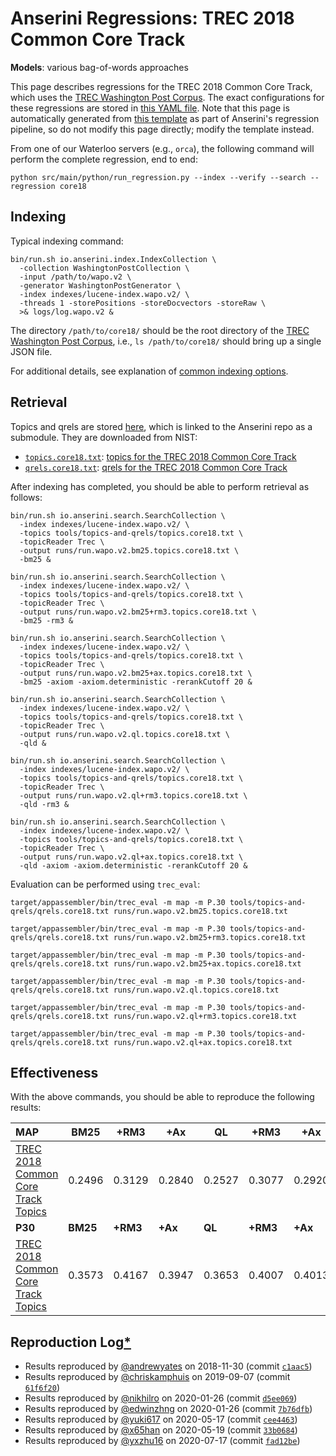 # Anserini Regressions: TREC 2018 Common Core Track

**Models**: various bag-of-words approaches

This page describes regressions for the TREC 2018 Common Core Track, which uses the [TREC Washington Post Corpus](https://trec.nist.gov/data/wapost/).
The exact configurations for these regressions are stored in [this YAML file](../../src/main/resources/regression/core18.yaml).
Note that this page is automatically generated from [this template](../../src/main/resources/docgen/templates/core18.template) as part of Anserini's regression pipeline, so do not modify this page directly; modify the template instead.

From one of our Waterloo servers (e.g., `orca`), the following command will perform the complete regression, end to end:

```
python src/main/python/run_regression.py --index --verify --search --regression core18
```

## Indexing

Typical indexing command:

```
bin/run.sh io.anserini.index.IndexCollection \
  -collection WashingtonPostCollection \
  -input /path/to/wapo.v2 \
  -generator WashingtonPostGenerator \
  -index indexes/lucene-index.wapo.v2/ \
  -threads 1 -storePositions -storeDocvectors -storeRaw \
  >& logs/log.wapo.v2 &
```

The directory `/path/to/core18/` should be the root directory of the [TREC Washington Post Corpus](https://trec.nist.gov/data/wapost/), i.e., `ls /path/to/core18/`
should bring up a single JSON file.

For additional details, see explanation of [common indexing options](../../docs/common-indexing-options.md).

## Retrieval

Topics and qrels are stored [here](https://github.com/castorini/anserini-tools/tree/master/topics-and-qrels), which is linked to the Anserini repo as a submodule.
They are downloaded from NIST:

+ [`topics.core18.txt`](https://github.com/castorini/anserini-tools/tree/master/topics-and-qrels/topics.core18.txt): [topics for the TREC 2018 Common Core Track](https://trec.nist.gov/data/core/topics2018.txt)
+ [`qrels.core18.txt`](https://github.com/castorini/anserini-tools/tree/master/topics-and-qrels/qrels.core18.txt): [qrels for the TREC 2018 Common Core Track](https://trec.nist.gov/data/core/qrels2018.txt)

After indexing has completed, you should be able to perform retrieval as follows:

```
bin/run.sh io.anserini.search.SearchCollection \
  -index indexes/lucene-index.wapo.v2/ \
  -topics tools/topics-and-qrels/topics.core18.txt \
  -topicReader Trec \
  -output runs/run.wapo.v2.bm25.topics.core18.txt \
  -bm25 &

bin/run.sh io.anserini.search.SearchCollection \
  -index indexes/lucene-index.wapo.v2/ \
  -topics tools/topics-and-qrels/topics.core18.txt \
  -topicReader Trec \
  -output runs/run.wapo.v2.bm25+rm3.topics.core18.txt \
  -bm25 -rm3 &

bin/run.sh io.anserini.search.SearchCollection \
  -index indexes/lucene-index.wapo.v2/ \
  -topics tools/topics-and-qrels/topics.core18.txt \
  -topicReader Trec \
  -output runs/run.wapo.v2.bm25+ax.topics.core18.txt \
  -bm25 -axiom -axiom.deterministic -rerankCutoff 20 &

bin/run.sh io.anserini.search.SearchCollection \
  -index indexes/lucene-index.wapo.v2/ \
  -topics tools/topics-and-qrels/topics.core18.txt \
  -topicReader Trec \
  -output runs/run.wapo.v2.ql.topics.core18.txt \
  -qld &

bin/run.sh io.anserini.search.SearchCollection \
  -index indexes/lucene-index.wapo.v2/ \
  -topics tools/topics-and-qrels/topics.core18.txt \
  -topicReader Trec \
  -output runs/run.wapo.v2.ql+rm3.topics.core18.txt \
  -qld -rm3 &

bin/run.sh io.anserini.search.SearchCollection \
  -index indexes/lucene-index.wapo.v2/ \
  -topics tools/topics-and-qrels/topics.core18.txt \
  -topicReader Trec \
  -output runs/run.wapo.v2.ql+ax.topics.core18.txt \
  -qld -axiom -axiom.deterministic -rerankCutoff 20 &
```

Evaluation can be performed using `trec_eval`:

```
target/appassembler/bin/trec_eval -m map -m P.30 tools/topics-and-qrels/qrels.core18.txt runs/run.wapo.v2.bm25.topics.core18.txt

target/appassembler/bin/trec_eval -m map -m P.30 tools/topics-and-qrels/qrels.core18.txt runs/run.wapo.v2.bm25+rm3.topics.core18.txt

target/appassembler/bin/trec_eval -m map -m P.30 tools/topics-and-qrels/qrels.core18.txt runs/run.wapo.v2.bm25+ax.topics.core18.txt

target/appassembler/bin/trec_eval -m map -m P.30 tools/topics-and-qrels/qrels.core18.txt runs/run.wapo.v2.ql.topics.core18.txt

target/appassembler/bin/trec_eval -m map -m P.30 tools/topics-and-qrels/qrels.core18.txt runs/run.wapo.v2.ql+rm3.topics.core18.txt

target/appassembler/bin/trec_eval -m map -m P.30 tools/topics-and-qrels/qrels.core18.txt runs/run.wapo.v2.ql+ax.topics.core18.txt
```

## Effectiveness

With the above commands, you should be able to reproduce the following results:

| **MAP**                                                                                                      | **BM25**  | **+RM3**  | **+Ax**   | **QL**    | **+RM3**  | **+Ax**   |
|:-------------------------------------------------------------------------------------------------------------|-----------|-----------|-----------|-----------|-----------|-----------|
| [TREC 2018 Common Core Track Topics](https://github.com/castorini/anserini-tools/tree/master/topics-and-qrels/topics.core18.txt)| 0.2496    | 0.3129    | 0.2840    | 0.2527    | 0.3077    | 0.2920    |
| **P30**                                                                                                      | **BM25**  | **+RM3**  | **+Ax**   | **QL**    | **+RM3**  | **+Ax**   |
| [TREC 2018 Common Core Track Topics](https://github.com/castorini/anserini-tools/tree/master/topics-and-qrels/topics.core18.txt)| 0.3573    | 0.4167    | 0.3947    | 0.3653    | 0.4007    | 0.4013    |

## Reproduction Log[*](../../docs/reproducibility.md)

+ Results reproduced by [@andrewyates](https://github.com/andrewyates) on 2018-11-30 (commit [`c1aac5`](https://github.com/castorini/Anserini/commit/c1aac5e353e2ab77db3e7106cb4c017a09ce0fe9))
+ Results reproduced by [@chriskamphuis](https://github.com/chriskamphuis) on 2019-09-07 (commit [`61f6f20`](https://github.com/castorini/anserini/commit/61f6f20ff6872484966ea1badcdcdcebf1eea852))
+ Results reproduced by [@nikhilro](https://github.com/nikhilro) on 2020-01-26 (commit [`d5ee069`](https://github.com/castorini/anserini/commit/d5ee069399e6a306d7685bda756c1f19db721156))
+ Results reproduced by [@edwinzhng](https://github.com/edwinzhng) on 2020-01-26 (commit [`7b76dfb`](https://github.com/castorini/anserini/commit/7b76dfbea7e0c01a3a5dc13e74f54852c780ec9b))
+ Results reproduced by [@yuki617](https://github.com/yuki617) on 2020-05-17 (commit [`cee4463`](https://github.com/castorini/anserini/commit/cee446338137415899436f0b2f2d738769745cde))
+ Results reproduced by [@x65han](https://github.com/x65han) on 2020-05-19 (commit [`33b0684`](https://github.com/castorini/anserini/commit/33b068437c4582067486e5fe79dfbecb8d4a145c))
+ Results reproduced by [@yxzhu16](https://github.com/yxzhu16) on 2020-07-17 (commit [`fad12be`](https://github.com/castorini/anserini/commit/fad12be2e37a075100707c3a674eb67bc0aa57ef))
